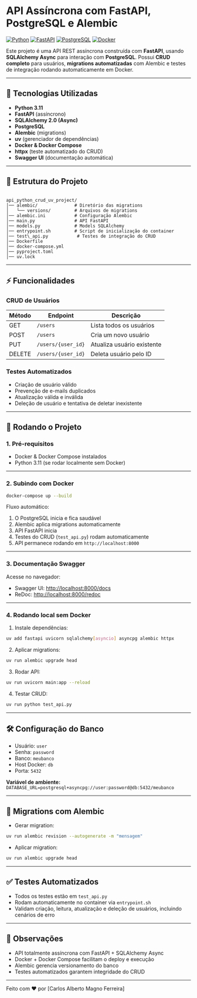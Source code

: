 # API Assíncrona com FastAPI, PostgreSQL e Alembic

[![Python](https://img.shields.io/badge/python-3.11-blue)](https://www.python.org/)
[![FastAPI](https://img.shields.io/badge/FastAPI-0.100.0-lightblue)](https://fastapi.tiangolo.com/)
[![PostgreSQL](https://img.shields.io/badge/PostgreSQL-15-blue)](https://www.postgresql.org/)
[![Docker](https://img.shields.io/badge/Docker-Container-blue)](https://www.docker.com/)

Este projeto é uma API REST assíncrona construída com **FastAPI**, usando **SQLAlchemy Async** para interação com **PostgreSQL**. Possui **CRUD completo** para usuários, **migrations automatizadas** com Alembic e testes de integração rodando automaticamente em Docker.

---

## 🧩 Tecnologias Utilizadas

- **Python 3.11**
- **FastAPI** (assíncrono)
- **SQLAlchemy 2.0 (Async)**
- **PostgreSQL**
- **Alembic** (migrations)
- **uv** (gerenciador de dependências)
- **Docker & Docker Compose**
- **httpx** (teste automatizado do CRUD)
- **Swagger UI** (documentação automática)

---

## 📂 Estrutura do Projeto

```

api_python_crud_uv_project/
│── alembic/              # Diretório das migrations
│   └── versions/         # Arquivos de migrations
│── alembic.ini           # Configuração Alembic
│── main.py               # API FastAPI
│── models.py             # Models SQLAlchemy
│── entrypoint.sh         # Script de inicialização do container
│── test\_api.py           # Testes de integração do CRUD
│── Dockerfile
│── docker-compose.yml
│── pyproject.toml
│── uv.lock

````

---

## ⚡ Funcionalidades

### CRUD de Usuários

| Método | Endpoint | Descrição |
|--------|---------|-----------|
| GET    | `/users` | Lista todos os usuários |
| POST   | `/users` | Cria um novo usuário |
| PUT    | `/users/{user_id}` | Atualiza usuário existente |
| DELETE | `/users/{user_id}` | Deleta usuário pelo ID |

### Testes Automatizados
- Criação de usuário válido
- Prevenção de e-mails duplicados
- Atualização válida e inválida
- Deleção de usuário e tentativa de deletar inexistente

---

## 🚀 Rodando o Projeto

### 1. Pré-requisitos

- Docker & Docker Compose instalados
- Python 3.11 (se rodar localmente sem Docker)

---

### 2. Subindo com Docker

```bash
docker-compose up --build
````

Fluxo automático:

1. O PostgreSQL inicia e fica saudável
2. Alembic aplica migrations automaticamente
3. API FastAPI inicia
4. Testes do CRUD (`test_api.py`) rodam automaticamente
5. API permanece rodando em `http://localhost:8000`

---

### 3. Documentação Swagger

Acesse no navegador:

* Swagger UI: [http://localhost:8000/docs](http://localhost:8000/docs)
* ReDoc: [http://localhost:8000/redoc](http://localhost:8000/redoc)

---

### 4. Rodando local sem Docker

1. Instale dependências:

```bash
uv add fastapi uvicorn sqlalchemy[asyncio] asyncpg alembic httpx
```

2. Aplicar migrations:

```bash
uv run alembic upgrade head
```

3. Rodar API:

```bash
uv run uvicorn main:app --reload
```

4. Testar CRUD:

```bash
uv run python test_api.py
```

---

## 🛠 Configuração do Banco

* Usuário: `user`
* Senha: `password`
* Banco: `meubanco`
* Host Docker: `db`
* Porta: `5432`

**Variável de ambiente:** `DATABASE_URL=postgresql+asyncpg://user:password@db:5432/meubanco`

---

## 🔧 Migrations com Alembic

* Gerar migration:

```bash
uv run alembic revision --autogenerate -m "mensagem"
```

* Aplicar migration:

```bash
uv run alembic upgrade head
```

---

## ✅ Testes Automatizados

* Todos os testes estão em `test_api.py`
* Rodam automaticamente no container via `entrypoint.sh`
* Validam criação, leitura, atualização e deleção de usuários, incluindo cenários de erro

---

## 📌 Observações

* API totalmente assíncrona com FastAPI + SQLAlchemy Async
* Docker + Docker Compose facilitam o deploy e execução
* Alembic gerencia versionamento do banco
* Testes automatizados garantem integridade do CRUD

---

Feito com ❤️ por \[Carlos Alberto Magno Ferreira]
